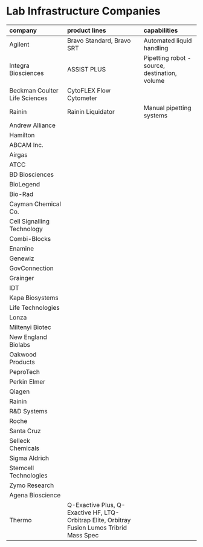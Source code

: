 # Lab Infrastructure Companies

|company|product lines|capabilities|
|:------|:------|:-----------|
|Agilent|Bravo Standard, Bravo SRT|Automated liquid handling|
|Integra Biosciences|ASSIST PLUS|Pipetting robot - source, destination, volume|
|Beckman Coulter Life Sciences|CytoFLEX Flow Cytometer||
|Rainin|Rainin Liquidator|Manual pipetting systems|
|Andrew Alliance|||
|Hamilton|||
|ABCAM Inc.|||
|Airgas|||
|ATCC|||
|BD Biosciences|||
|BioLegend|||
|Bio-Rad|||
|Cayman Chemical Co.|||
|Cell Signalling Technology|||
|Combi-Blocks|||
|Enamine|||
|Genewiz|||
|GovConnection|||
|Grainger|||
|IDT|||
|Kapa Biosystems|||
|Life Technologies|||
|Lonza|||
|Miltenyi Biotec|||
|New England Biolabs|||
|Oakwood Products|||
|PeproTech|||
|Perkin Elmer|||
|Qiagen|||
|Rainin|||
|R&D Systems|||
|Roche|||
|Santa Cruz|||
|Selleck Chemicals|||
|Sigma Aldrich|||
|Stemcell Technologies|||
|Zymo Research|||
|Agena Bioscience|||
|Thermo|Q-Exactive Plus, Q-Exactive HF, LTQ-Orbitrap Elite, Orbitray Fusion Lumos Tribrid Mass Spec||

